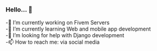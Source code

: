 ### Hello... 👋
 -🔭 I’m currently working on Fivem Servers<br>
 -🌱 I’m currently learning Web and mobile app development<br>
 -🤔 I’m looking for help with Django development<br>
 -📫 How to reach me: via social media<br>

<!--
**Areasus/Areasus** is a ✨ _special_ ✨ repository because its `README.md` (this file) appears on your GitHub profile.

Here are some ideas to get you started:

- 🔭 I’m currently working on ...
- 🌱 I’m currently learning ...
- 👯 I’m looking to collaborate on ...
- 🤔 I’m looking for help with ...
- 💬 Ask me about ...
- 📫 How to reach me: ...
- 😄 Pronouns: ...
- ⚡ Fun fact: ...
-->
